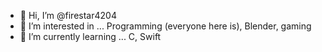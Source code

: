- 👋 Hi, I’m @firestar4204
- 👀 I’m interested in ... Programming (everyone here is), Blender, gaming
- 🌱 I’m currently learning ... C, Swift

<!---
firestar4204/firestar4204 is a ✨ special ✨ repository because its `README.md` (this file) appears on your GitHub profile.
You can click the Preview link to take a look at your changes.
--->
